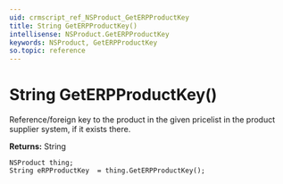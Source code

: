 ```yaml
---
uid: crmscript_ref_NSProduct_GetERPProductKey
title: String GetERPProductKey()
intellisense: NSProduct.GetERPProductKey
keywords: NSProduct, GetERPProductKey
so.topic: reference
---
```


# String GetERPProductKey()

Reference/foreign key to the product in the given pricelist in the product supplier system, if it exists there.

**Returns:** String

```crmscript
NSProduct thing;
String eRPProductKey  = thing.GetERPProductKey();
```

